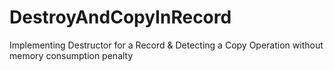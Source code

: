 # DestroyAndCopyInRecord
Implementing Destructor for a Record &amp; Detecting a Copy Operation without memory consumption penalty

